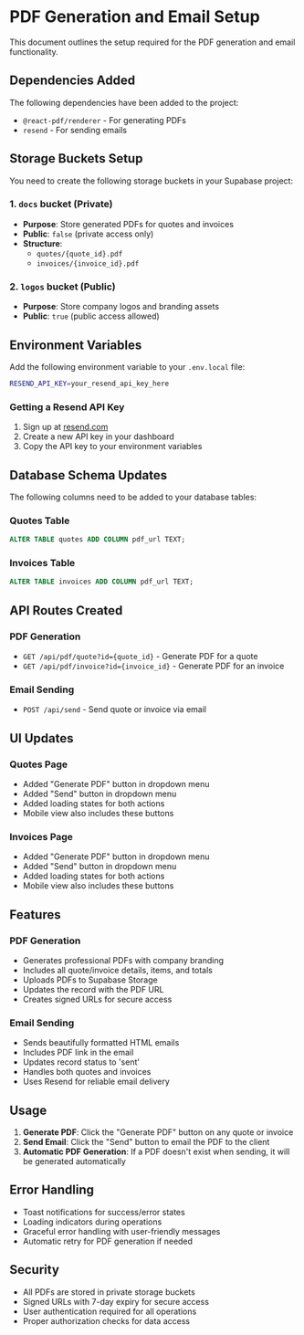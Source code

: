 # PDF Generation and Email Setup

This document outlines the setup required for the PDF generation and email functionality.

## Dependencies Added

The following dependencies have been added to the project:

- `@react-pdf/renderer` - For generating PDFs
- `resend` - For sending emails

## Storage Buckets Setup

You need to create the following storage buckets in your Supabase project:

### 1. `docs` bucket (Private)
- **Purpose**: Store generated PDFs for quotes and invoices
- **Public**: `false` (private access only)
- **Structure**:
  - `quotes/{quote_id}.pdf`
  - `invoices/{invoice_id}.pdf`

### 2. `logos` bucket (Public)
- **Purpose**: Store company logos and branding assets
- **Public**: `true` (public access allowed)

## Environment Variables

Add the following environment variable to your `.env.local` file:

```bash
RESEND_API_KEY=your_resend_api_key_here
```

### Getting a Resend API Key

1. Sign up at [resend.com](https://resend.com)
2. Create a new API key in your dashboard
3. Copy the API key to your environment variables

## Database Schema Updates

The following columns need to be added to your database tables:

### Quotes Table
```sql
ALTER TABLE quotes ADD COLUMN pdf_url TEXT;
```

### Invoices Table
```sql
ALTER TABLE invoices ADD COLUMN pdf_url TEXT;
```

## API Routes Created

### PDF Generation
- `GET /api/pdf/quote?id={quote_id}` - Generate PDF for a quote
- `GET /api/pdf/invoice?id={invoice_id}` - Generate PDF for an invoice

### Email Sending
- `POST /api/send` - Send quote or invoice via email

## UI Updates

### Quotes Page
- Added "Generate PDF" button in dropdown menu
- Added "Send" button in dropdown menu
- Added loading states for both actions
- Mobile view also includes these buttons

### Invoices Page
- Added "Generate PDF" button in dropdown menu
- Added "Send" button in dropdown menu
- Added loading states for both actions
- Mobile view also includes these buttons

## Features

### PDF Generation
- Generates professional PDFs with company branding
- Includes all quote/invoice details, items, and totals
- Uploads PDFs to Supabase Storage
- Updates the record with the PDF URL
- Creates signed URLs for secure access

### Email Sending
- Sends beautifully formatted HTML emails
- Includes PDF link in the email
- Updates record status to 'sent'
- Handles both quotes and invoices
- Uses Resend for reliable email delivery

## Usage

1. **Generate PDF**: Click the "Generate PDF" button on any quote or invoice
2. **Send Email**: Click the "Send" button to email the PDF to the client
3. **Automatic PDF Generation**: If a PDF doesn't exist when sending, it will be generated automatically

## Error Handling

- Toast notifications for success/error states
- Loading indicators during operations
- Graceful error handling with user-friendly messages
- Automatic retry for PDF generation if needed

## Security

- All PDFs are stored in private storage buckets
- Signed URLs with 7-day expiry for secure access
- User authentication required for all operations
- Proper authorization checks for data access
